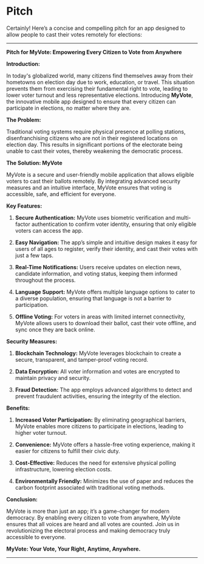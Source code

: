 # Pitch
Certainly! Here’s a concise and compelling pitch for an app designed to allow people to cast their votes remotely for elections:

---

**Pitch for MyVote: Empowering Every Citizen to Vote from Anywhere**

**Introduction:**

In today's globalized world, many citizens find themselves away from their hometowns on election day due to work, education, or travel. This situation prevents them from exercising their fundamental right to vote, leading to lower voter turnout and less representative elections. Introducing **MyVote**, the innovative mobile app designed to ensure that every citizen can participate in elections, no matter where they are.

**The Problem:**

Traditional voting systems require physical presence at polling stations, disenfranchising citizens who are not in their registered locations on election day. This results in significant portions of the electorate being unable to cast their votes, thereby weakening the democratic process.

**The Solution: MyVote**

MyVote is a secure and user-friendly mobile application that allows eligible voters to cast their ballots remotely. By integrating advanced security measures and an intuitive interface, MyVote ensures that voting is accessible, safe, and efficient for everyone.

**Key Features:**

1. **Secure Authentication:** MyVote uses biometric verification and multi-factor authentication to confirm voter identity, ensuring that only eligible voters can access the app.

2. **Easy Navigation:** The app’s simple and intuitive design makes it easy for users of all ages to register, verify their identity, and cast their votes with just a few taps.

3. **Real-Time Notifications:** Users receive updates on election news, candidate information, and voting status, keeping them informed throughout the process.

4. **Language Support:** MyVote offers multiple language options to cater to a diverse population, ensuring that language is not a barrier to participation.

5. **Offline Voting:** For voters in areas with limited internet connectivity, MyVote allows users to download their ballot, cast their vote offline, and sync once they are back online.

**Security Measures:**

1. **Blockchain Technology:** MyVote leverages blockchain to create a secure, transparent, and tamper-proof voting record.

2. **Data Encryption:** All voter information and votes are encrypted to maintain privacy and security.

3. **Fraud Detection:** The app employs advanced algorithms to detect and prevent fraudulent activities, ensuring the integrity of the election.

**Benefits:**

1. **Increased Voter Participation:** By eliminating geographical barriers, MyVote enables more citizens to participate in elections, leading to higher voter turnout.

2. **Convenience:** MyVote offers a hassle-free voting experience, making it easier for citizens to fulfill their civic duty.

3. **Cost-Effective:** Reduces the need for extensive physical polling infrastructure, lowering election costs.

4. **Environmentally Friendly:** Minimizes the use of paper and reduces the carbon footprint associated with traditional voting methods.

**Conclusion:**

MyVote is more than just an app; it’s a game-changer for modern democracy. By enabling every citizen to vote from anywhere, MyVote ensures that all voices are heard and all votes are counted. Join us in revolutionizing the electoral process and making democracy truly accessible to everyone.

**MyVote: Your Vote, Your Right, Anytime, Anywhere.**

---
